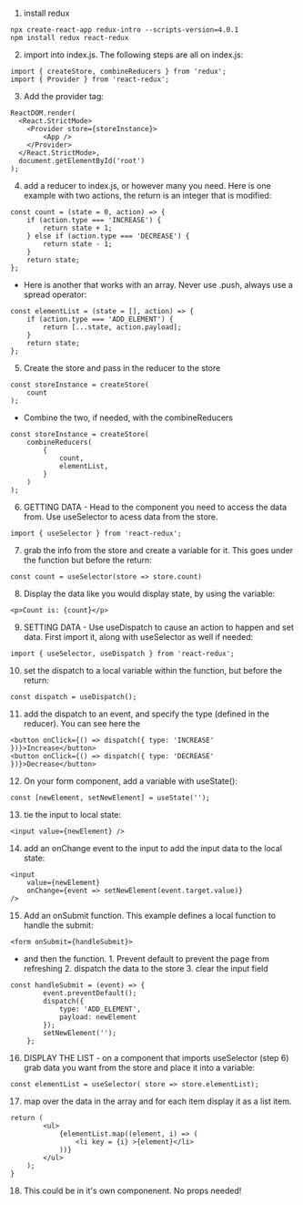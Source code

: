 1. install redux
```
npx create-react-app redux-intro --scripts-version=4.0.1
npm install redux react-redux
```
2. import into index.js. The following steps are all on index.js:
```
import { createStore, combineReducers } from 'redux';
import { Provider } from 'react-redux';
```
3. Add the provider tag:
```
ReactDOM.render(
  <React.StrictMode>
    <Provider store={storeInstance}>
        <App />
    </Provider>
  </React.StrictMode>,
  document.getElementById('root')
);
```
4. add a reducer to index.js, or however many you need. Here is one example with two actions, the return is an integer that is modified:
```
const count = (state = 0, action) => {
    if (action.type === 'INCREASE') {
        return state + 1;
    } else if (action.type === 'DECREASE') {
        return state - 1;
    }
    return state;
};
```
- Here is another that works with an array. Never use .push, always use a spread operator:
```
const elementList = (state = [], action) => {
    if (action.type === 'ADD_ELEMENT') {
        return [...state, action.payload];
    }
    return state;
};
```
5. Create the store and pass in the reducer to the store
```
const storeInstance = createStore(
    count
);
```
- Combine the two, if needed, with the combineReducers
```
const storeInstance = createStore(
    combineReducers(
        {
            count,
            elementList,
        }
    )
);
```
6. GETTING DATA - Head to the component you need to access the data from. Use  useSelector to acess data from the store. 
```
import { useSelector } from 'react-redux';
```
7. grab the info from the store and create a variable for it. This goes under the function but before the return:
```
const count = useSelector(store => store.count)
```
8. Display the data like you would display state, by using the variable:
```
<p>Count is: {count}</p>
```
9. SETTING DATA - Use useDispatch to cause an action to happen and set data. First import it, along with useSelector as well if needed:
```
import { useSelector, useDispatch } from 'react-redux';
```
10. set the dispatch to a local variable within the function, but before the return:
```
const dispatch = useDispatch();
```
11. add the dispatch to an event, and specify the type (defined in the reducer). You can see here the 
```
<button onClick={() => dispatch({ type: 'INCREASE' })}>Increase</button>
<button onClick={() => dispatch({ type: 'DECREASE' })}>Decrease</button>
```
12. On your form component, add a variable with useState():
```
const [newElement, setNewElement] = useState('');
```
13. tie the input to local state:
```
<input value={newElement} />
```
14. add an onChange event to the input to add the input data to the local state:
```
<input 
    value={newElement} 
    onChange={event => setNewElement(event.target.value)}  
/>
```
15. Add an onSubmit function. This example defines a local function to handle the submit:
```
<form onSubmit={handleSubmit}>
```
- and then the function. 1. Prevent default to prevent the page from refreshing 2. dispatch the data to the store 3. clear the input field
```
const handleSubmit = (event) => {
        event.preventDefault();
        dispatch({
            type: 'ADD_ELEMENT',
            payload: newElement
        });
        setNewElement('');
    };
```
16. DISPLAY THE LIST -  on a component that imports useSelector (step 6) grab data you want from the store and place it into a variable:
```
const elementList = useSelector( store => store.elementList);
```
17. map over the data in the array and for each item display it as a list item. 
```
return (
        <ul>
            {elementList.map((element, i) => (
                <li key = {i} >{element}</li>
            ))}
        </ul>
    );
}
```
18. This could be in it's own componenent. No props needed!

